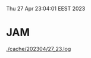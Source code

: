 Thu 27 Apr 23:04:01 EEST 2023
# JAM
<a href='./cache/202304/27_23.log'>./cache/202304/27_23.log</a>
